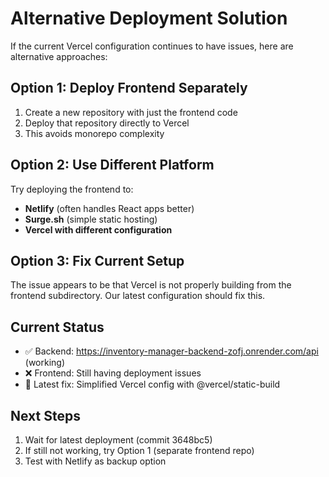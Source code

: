 # Alternative Deployment Solution

If the current Vercel configuration continues to have issues, here are alternative approaches:

## Option 1: Deploy Frontend Separately

1. Create a new repository with just the frontend code
2. Deploy that repository directly to Vercel
3. This avoids monorepo complexity

## Option 2: Use Different Platform

Try deploying the frontend to:
- **Netlify** (often handles React apps better)
- **Surge.sh** (simple static hosting)
- **Vercel with different configuration**

## Option 3: Fix Current Setup

The issue appears to be that Vercel is not properly building from the frontend subdirectory. Our latest configuration should fix this.

## Current Status

- ✅ Backend: https://inventory-manager-backend-zofj.onrender.com/api (working)
- ❌ Frontend: Still having deployment issues
- 🔧 Latest fix: Simplified Vercel config with @vercel/static-build

## Next Steps

1. Wait for latest deployment (commit 3648bc5)
2. If still not working, try Option 1 (separate frontend repo)
3. Test with Netlify as backup option